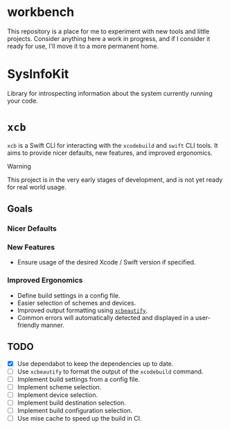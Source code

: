 # workbench

This repository is a place for me to experiment with new tools and little projects. Consider anything here a work in progress, and if I consider it ready for use, I'll move it to a more permanent home.

# SysInfoKit

Library for introspecting information about the system currently running your code.

# `xcb`

`xcb` is a Swift CLI for interacting with the `xcodebuild` and `swift` CLI tools. It aims to provide nicer defaults, new features, and improved ergonomics.

> [!WARNING]
> This project is in the very early stages of development, and is not yet ready for real world usage.

## Goals

### Nicer Defaults

### New Features

- Ensure usage of the desired Xcode / Swift version if specified.

### Improved Ergonomics

- Define build settings in a config file.
- Easier selection of schemes and devices.
- Improved output formatting using [`xcbeautify`](https://github.com/cpisciotta/xcbeautify/).
- Common errors will automatically detected and displayed in a user-friendly manner.

## TODO

- [x] Use dependabot to keep the dependencies up to date.
- [ ] Use `xcbeautify` to format the output of the `xcodebuild` command.
- [ ] Implement build settings from a config file.
- [ ] Implement scheme selection.
- [ ] Implement device selection.
- [ ] Implement build destination selection.
- [ ] Implement build configuration selection.
- [ ] Use mise cache to speed up the build in CI.
